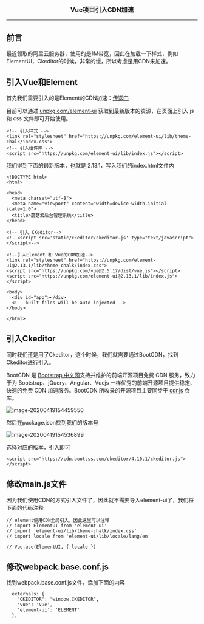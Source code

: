 ### <center>Vue项目引入CDN加速
***
## 前言

最近领取的阿里云服务器，使用的是1M带宽，因此在加载一下样式，例如 ElementUI，Ckeditor的时候，非常的慢，所以考虑是用CDN来加速。



## 引入Vue和Element

首先我们需要引入的是Element的CDN加速：[传送门](https://element.eleme.cn/#/zh-CN/component/installation)

目前可以通过 [unpkg.com/element-ui](https://unpkg.com/element-ui/) 获取到最新版本的资源，在页面上引入 js 和 css 文件即可开始使用。

```
<!-- 引入样式 -->
<link rel="stylesheet" href="https://unpkg.com/element-ui/lib/theme-chalk/index.css">
<!-- 引入组件库 -->
<script src="https://unpkg.com/element-ui/lib/index.js"></script>
```

我们得到下面的最新版本，也就是 2.13.1，写入我们的index.html文件内

```
<!DOCTYPE html>
<html>

<head>
  <meta charset="utf-8">
  <meta name="viewport" content="width=device-width,initial-scale=1.0">
  <title>蘑菇云后台管理系统</title>
</head>

<!-- 引入 CKeditor-->
<!--<script src='static/ckeditor/ckeditor.js' type="text/javascript"></script>-->

<!--引入Element 和 Vue的CDN加速-->
<link rel="stylesheet" href="https://unpkg.com/element-ui@2.13.1/lib/theme-chalk/index.css">
<script src="https://unpkg.com/vue@2.5.17/dist/vue.js"></script>
<script src="https://unpkg.com/element-ui@2.13.1/lib/index.js"></script>

<body>
  <div id="app"></div>
  <!-- built files will be auto injected -->
</body>

</html>
```

## 引入Ckeditor

同时我们还是用了Ckeditor，这个时候，我们就需要通过BootCDN，找到Ckeditor进行引入。

BootCDN 是 [Bootstrap 中文网](https://www.bootcss.com/)支持并维护的前端开源项目免费 CDN 服务，致力于为 Bootstrap、jQuery、Angular、Vuejs 一样优秀的前端开源项目提供稳定、快速的免费 CDN 加速服务。BootCDN 所收录的开源项目主要同步于 [cdnjs](https://github.com/cdnjs/cdnjs) 仓库。

![image-20200419154459550](https://cdn.losey.top/blog/image-20200419154459550.png)

然后在package.json找到我们的版本号

![image-20200419154536899](https://cdn.losey.top/blog/image-20200419154536899.png)

选择对应的版本，引入即可

```
<script src="https://cdn.bootcss.com/ckeditor/4.10.1/ckeditor.js"></script>
```

## 修改main.js文件

因为我们使用CDN的方式引入文件了，因此就不需要导入element-ui了，我们将下面的代码注释

```
// element使用CDN全局引入，因此这里可以注释
// import ElementUI from 'element-ui'
// import 'element-ui/lib/theme-chalk/index.css'
// import locale from 'element-ui/lib/locale/lang/en'

// Vue.use(ElementUI, { locale })
```



## 修改webpack.base.conf.js

找到webpack.base.conf.js文件，添加下面的内容

```
  externals: {
    "CKEDITOR": "window.CKEDITOR",
    'vue': 'Vue',
    'element-ui': 'ELEMENT'
  },
```

